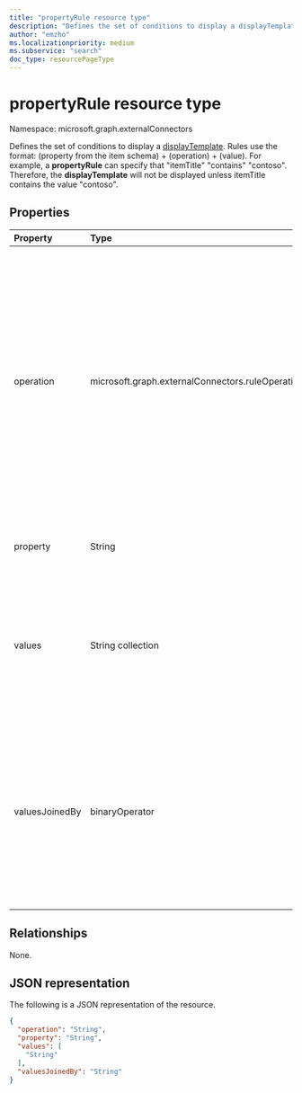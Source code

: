 ```yaml
---
title: "propertyRule resource type"
description: "Defines the set of conditions to display a displayTemplate"
author: "emzho"
ms.localizationpriority: medium
ms.subservice: "search"
doc_type: resourcePageType
---
```


# propertyRule resource type

Namespace: microsoft.graph.externalConnectors

Defines the set of conditions to display a [displayTemplate](../resources/externalconnectors-displaytemplate.md). Rules use the format: (property from the item schema) + (operation) + (value). For example, a **propertyRule** can specify that "itemTitle" "contains" "contoso". Therefore, the **displayTemplate** will not be displayed unless itemTitle contains the value "contoso".

## Properties
|Property|Type|Description|
|:---|:---|:---|
|operation|microsoft.graph.externalConnectors.ruleOperation|Specifies the operations to be performed during evaluation of a single **propertyRule**, where `property` and a string from the `values` collection are the respective operands. Possible values are: `null`, `equals`, `notEquals`, `contains`, `notContains`, `lessThan`, `greaterThan`, `startsWith`. Required.|
|property|String|The property from the [externalItem](../resources/externalconnectors-externalitem.md) schema. Required.|
|values|String collection|A collection with one or many strings. The specified string(s) will be matched with the specified property using the specified operation. Required.|
|valuesJoinedBy|binaryOperator|The join operator for evaluating multiple **propertyRules**. For example, if `and` is specified, then all **propertyRules** must be true for the **propertyRule** to be true. Possible values are: `or`, `and`. Required.|

## Relationships
None.

## JSON representation
The following is a JSON representation of the resource.
<!-- {
  "blockType": "resource",
  "@odata.type": "microsoft.graph.externalConnectors.propertyRule"
}
-->
``` json
{
  "operation": "String",
  "property": "String",
  "values": [
    "String"
  ],
  "valuesJoinedBy": "String"
}
```


